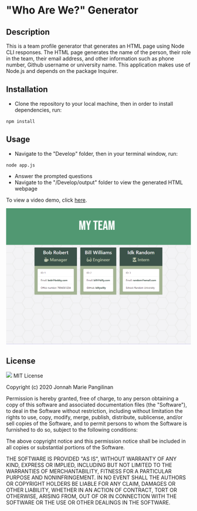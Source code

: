# "Who Are We?" Generator

## Description
This is a team profile generator that generates an HTML page using Node CLI responses. The HTML page generates the name of the person, their role in the team, their email address, and other information such as phone number, Github username or university name. This application makes use of Node.js and depends on the package Inquirer.

## Installation
- Clone the repository to your local machine, then in order to install dependencies, run:
```
npm install
```

## Usage
- Navigate to the "Develop" folder, then in your terminal window, run:
```
node app.js
```
- Answer the prompted questions
- Navigate to the "/Develop/output" folder to view the generated HTML webpage

To view a video demo, click [here](https://drive.google.com/file/d/1uuRjh4vxK2DhqnSjoPtVCKG5grNikg1o/view?usp=sharing).

![Screenshot of generated webpage](Develop/assets/demos/screenshot.png)

## License
![](https://img.shields.io/badge/MIT-green.svg) MIT License

Copyright (c) 2020 Jonnah Marie Pangilinan

Permission is hereby granted, free of charge, to any person obtaining a copy
of this software and associated documentation files (the "Software"), to deal
in the Software without restriction, including without limitation the rights
to use, copy, modify, merge, publish, distribute, sublicense, and/or sell
copies of the Software, and to permit persons to whom the Software is
furnished to do so, subject to the following conditions:

The above copyright notice and this permission notice shall be included in all
copies or substantial portions of the Software.

THE SOFTWARE IS PROVIDED "AS IS", WITHOUT WARRANTY OF ANY KIND, EXPRESS OR
IMPLIED, INCLUDING BUT NOT LIMITED TO THE WARRANTIES OF MERCHANTABILITY,
FITNESS FOR A PARTICULAR PURPOSE AND NONINFRINGEMENT. IN NO EVENT SHALL THE
AUTHORS OR COPYRIGHT HOLDERS BE LIABLE FOR ANY CLAIM, DAMAGES OR OTHER
LIABILITY, WHETHER IN AN ACTION OF CONTRACT, TORT OR OTHERWISE, ARISING FROM,
OUT OF OR IN CONNECTION WITH THE SOFTWARE OR THE USE OR OTHER DEALINGS IN THE
SOFTWARE.